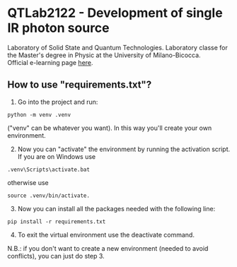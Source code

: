 # QTLab2122 - Development of single IR photon source 
Laboratory of Solid State and Quantum Technologies.
Laboratory classe for the Master's degree in Physic at the University of Milano-Bicocca.  
Official e-learning page [here](https://elearning.unimib.it/course/view.php?id=39139).

## How to use "requirements.txt"?
1. Go into the project and run:
```
python -m venv .venv
```
("venv" can be whatever you want). In this way you'll create your own environment.

2. Now you can "activate" the environment by running the activation script.
If you are on Windows use 
```
.venv\Scripts\activate.bat
```
otherwise use 
```
source .venv/bin/activate.
```
3. Now you can install all the packages needed with the following line:
```
pip install -r requirements.txt
```
4. To exit the virtual environment use the deactivate command.

N.B.: if you don't want to create a new environment (needed to avoid conflicts), you can just do step 3.